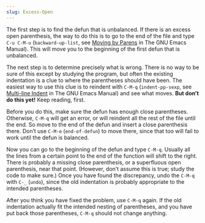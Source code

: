 ```yaml
---
slug: Excess-Open
---
```


The first step is to find the defun that is unbalanced. If there is an excess open parenthesis, the way to do this is to go to the end of the file and type `C-u C-M-u` (`backward-up-list`, see [Moving by Parens](https://www.gnu.org/software/emacs/manual/html_mono/emacs.html#Moving-by-Parens) in The GNU Emacs Manual). This will move you to the beginning of the first defun that is unbalanced.

The next step is to determine precisely what is wrong. There is no way to be sure of this except by studying the program, but often the existing indentation is a clue to where the parentheses should have been. The easiest way to use this clue is to reindent with `C-M-q` (`indent-pp-sexp`, see [Multi-line Indent](https://www.gnu.org/software/emacs/manual/html_mono/emacs.html#Multi_002dline-Indent) in The GNU Emacs Manual) and see what moves. **But don’t do this yet!** Keep reading, first.

Before you do this, make sure the defun has enough close parentheses. Otherwise, `C-M-q` will get an error, or will reindent all the rest of the file until the end. So move to the end of the defun and insert a close parenthesis there. Don’t use `C-M-e` (`end-of-defun`) to move there, since that too will fail to work until the defun is balanced.

Now you can go to the beginning of the defun and type `C-M-q`. Usually all the lines from a certain point to the end of the function will shift to the right. There is probably a missing close parenthesis, or a superfluous open parenthesis, near that point. (However, don’t assume this is true; study the code to make sure.) Once you have found the discrepancy, undo the `C-M-q` with `C-_` (`undo`), since the old indentation is probably appropriate to the intended parentheses.

After you think you have fixed the problem, use `C-M-q` again. If the old indentation actually fit the intended nesting of parentheses, and you have put back those parentheses, `C-M-q` should not change anything.
